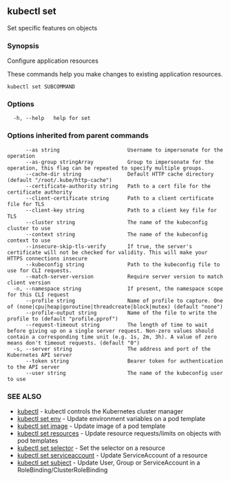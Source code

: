 ## kubectl set

Set specific features on objects

### Synopsis

Configure application resources 

These commands help you make changes to existing application resources.

```
kubectl set SUBCOMMAND
```

### Options

```
  -h, --help   help for set
```

### Options inherited from parent commands

```
      --as string                      Username to impersonate for the operation
      --as-group stringArray           Group to impersonate for the operation, this flag can be repeated to specify multiple groups.
      --cache-dir string               Default HTTP cache directory (default "/root/.kube/http-cache")
      --certificate-authority string   Path to a cert file for the certificate authority
      --client-certificate string      Path to a client certificate file for TLS
      --client-key string              Path to a client key file for TLS
      --cluster string                 The name of the kubeconfig cluster to use
      --context string                 The name of the kubeconfig context to use
      --insecure-skip-tls-verify       If true, the server's certificate will not be checked for validity. This will make your HTTPS connections insecure
      --kubeconfig string              Path to the kubeconfig file to use for CLI requests.
      --match-server-version           Require server version to match client version
  -n, --namespace string               If present, the namespace scope for this CLI request
      --profile string                 Name of profile to capture. One of (none|cpu|heap|goroutine|threadcreate|block|mutex) (default "none")
      --profile-output string          Name of the file to write the profile to (default "profile.pprof")
      --request-timeout string         The length of time to wait before giving up on a single server request. Non-zero values should contain a corresponding time unit (e.g. 1s, 2m, 3h). A value of zero means don't timeout requests. (default "0")
  -s, --server string                  The address and port of the Kubernetes API server
      --token string                   Bearer token for authentication to the API server
      --user string                    The name of the kubeconfig user to use
```

### SEE ALSO

* [kubectl](kubectl.md)	 - kubectl controls the Kubernetes cluster manager
* [kubectl set env](kubectl_set_env.md)	 - Update environment variables on a pod template
* [kubectl set image](kubectl_set_image.md)	 - Update image of a pod template
* [kubectl set resources](kubectl_set_resources.md)	 - Update resource requests/limits on objects with pod templates
* [kubectl set selector](kubectl_set_selector.md)	 - Set the selector on a resource
* [kubectl set serviceaccount](kubectl_set_serviceaccount.md)	 - Update ServiceAccount of a resource
* [kubectl set subject](kubectl_set_subject.md)	 - Update User, Group or ServiceAccount in a RoleBinding/ClusterRoleBinding

